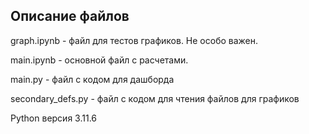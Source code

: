 ## Описание файлов

graph.ipynb - файл для тестов графиков. Не особо важен.

main.ipynb - основной файл с расчетами.

main.py - файл с кодом для дашборда

secondary_defs.py - файл с кодом для чтения файлов для графиков

Python версия 3.11.6